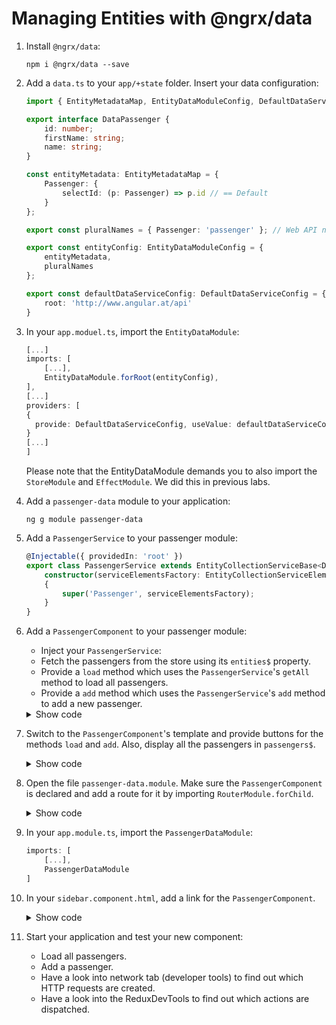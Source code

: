 # Managing Entities with @ngrx/data

1. Install ``@ngrx/data``:

    ```
    npm i @ngrx/data --save
    ```

2. Add a ``data.ts`` to your ``app/+state`` folder. Insert your data configuration:

    ```typescript
    import { EntityMetadataMap, EntityDataModuleConfig, DefaultDataServiceConfig } from "@ngrx/data";

    export interface DataPassenger {
        id: number;
        firstName: string;
        name: string;
    }

    const entityMetadata: EntityMetadataMap = {
        Passenger: {
            selectId: (p: Passenger) => p.id // == Default
        }
    };
    
    export const pluralNames = { Passenger: 'passenger' }; // Web API nutzt immer Singular

    export const entityConfig: EntityDataModuleConfig = {
        entityMetadata,
        pluralNames
    };
    
    export const defaultDataServiceConfig: DefaultDataServiceConfig = {
        root: 'http://www.angular.at/api'
    }
    ```

2. In your ``app.moduel.ts``, import the ``EntityDataModule``:

    ```typescript
    [...]
    imports: [
        [...],
        EntityDataModule.forRoot(entityConfig),
    ],
    [...]
    providers: [
    { 
      provide: DefaultDataServiceConfig, useValue: defaultDataServiceConfig 
    }
    [...]
    ]

    ```

    Please note that the EntityDataModule demands you to also import the ``StoreModule`` and ``EffectModule``. We did this in previous labs.

1. Add a ``passenger-data`` module to your application:

    ```
    ng g module passenger-data
    ```

2. Add a ``PassengerService`` to your passenger module:

    ```typescript
    @Injectable({ providedIn: 'root' })
    export class PassengerService extends EntityCollectionServiceBase<DataPassenger> {
        constructor(serviceElementsFactory: EntityCollectionServiceElementsFactory)
        {
            super('Passenger', serviceElementsFactory);
        }
    }
    ```

3. Add a ``PassengerComponent`` to your passenger module: 
   - Inject your ``PassengerService``:
   - Fetch the passengers from the store using its ``entities$`` property.
   - Provide a ``load`` method which uses the ``PassengerService``'s ``getAll`` method to load all passengers.
   - Provide a ``add`` method which uses the ``PassengerService``'s ``add`` method to add a new passenger.

    <details>
    <summary>Show code</summary>
    <p>

    ```TypeScript
    [...]

    @Component({
        selector: 'app-passenger',
        templateUrl: './passenger.component.html',
        styleUrls: ['./passenger.component.css']
    })
    export class PassengerComponent implements OnInit {

        constructor(private passengerService: PassengerService) { }

        passengers$: Observable<DataPassenger[]>;
        loading$: Observable<boolean>;

        ngOnInit() {
            this.passengers$ = this.passengerService.entities$;
            this.loading$ = this.passengerService.loading$;
        }

        load() {
            this.passengerService.getAll();
        }

        add() {
            this.passengerService.add({ id: 0, name: 'Muster', firstName: 'Max' });
        }

    }
    ```

    </p>
    </details>

4. Switch to the ``PassengerComponent``'s template and provide buttons for the methods ``load`` and ``add``. Also, display all the passengers in ``passengers$``.

    <details>
    <summary>Show code</summary>
    <p>

    ```html
    <h2>Passengers (ngrx/data)</h2>

    <pre>
    {{ passengers$ | async | json }}
    </pre>
    <p>
    <button class="btn btn-default" (click)="load()">Load</button>
    <button class="btn btn-default" (click)="add()">Add</button>
    </p>
    ```

    </p>
    </details>

5. Open the file ``passenger-data.module``. Make sure the ``PassengerComponent`` is declared and add a route for it by importing ``RouterModule.forChild``.

    <details>
    <summary>Show code</summary>
    <p>

    ```TypeScript

    @NgModule({
        imports: [
            CommonModule,
            RouterModule.forChild([
                { 
                    path: 'passenger-data', 
                    component: PassengerComponent 
                }
            ])
        ],
        declarations: [
            PassengerComponent
        ],
    })
    export class PassengerDataModule { }
    ```

    </p>
    </details>

6. In your ``app.module.ts``, import the ``PassengerDataModule``:

    ```typescript
    imports: [
        [...],
        PassengerDataModule
    ]
    ```

7.  In your ``sidebar.component.html``, add a link for the ``PassengerComponent``.

    <details>
    <summary>Show code</summary>
    <p>

    ```html

    <li>
        <a routerLink="passenger-data">
            <i class="ti-user"></i>
            <p>Passengers (data)</p>
        </a>
    </li>
    ```

    </p>
    </details>

8.  Start your application and test your new component:
    - Load all passengers.
    - Add a passenger.
    - Have a look into network tab (developer tools) to find out which HTTP requests are created.
    - Have a look into the ReduxDevTools to find out which actions are dispatched.
